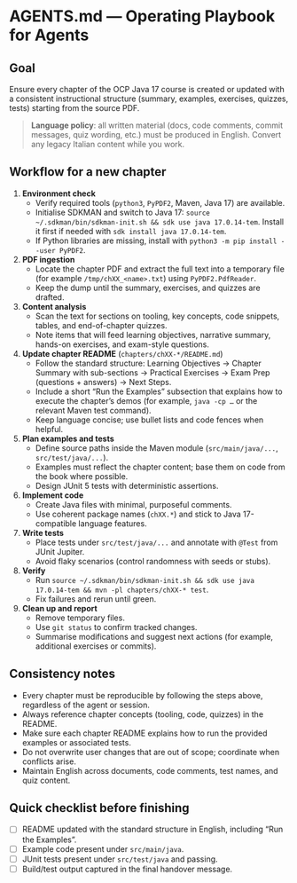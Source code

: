 # AGENTS.md — Operating Playbook for Agents

## Goal
Ensure every chapter of the OCP Java 17 course is created or updated with a consistent instructional structure (summary, examples, exercises, quizzes, tests) starting from the source PDF.

> **Language policy**: all written material (docs, code comments, commit messages, quiz wording, etc.) must be produced in English. Convert any legacy Italian content while you work.

## Workflow for a new chapter
1. **Environment check**
   - Verify required tools (`python3`, `PyPDF2`, Maven, Java 17) are available.
   - Initialise SDKMAN and switch to Java 17: `source ~/.sdkman/bin/sdkman-init.sh && sdk use java 17.0.14-tem`. Install it first if needed with `sdk install java 17.0.14-tem`.
   - If Python libraries are missing, install with `python3 -m pip install --user PyPDF2`.
2. **PDF ingestion**
   - Locate the chapter PDF and extract the full text into a temporary file (for example `/tmp/chXX_<name>.txt`) using `PyPDF2.PdfReader`.
   - Keep the dump until the summary, exercises, and quizzes are drafted.
3. **Content analysis**
   - Scan the text for sections on tooling, key concepts, code snippets, tables, and end-of-chapter quizzes.
   - Note items that will feed learning objectives, narrative summary, hands-on exercises, and exam-style questions.
4. **Update chapter README** (`chapters/chXX-*/README.md`)
   - Follow the standard structure: Learning Objectives → Chapter Summary with sub-sections → Practical Exercises → Exam Prep (questions + answers) → Next Steps.
   - Include a short “Run the Examples” subsection that explains how to execute the chapter’s demos (for example, `java -cp …` or the relevant Maven test command).
   - Keep language concise; use bullet lists and code fences when helpful.
5. **Plan examples and tests**
   - Define source paths inside the Maven module (`src/main/java/...`, `src/test/java/...`).
   - Examples must reflect the chapter content; base them on code from the book where possible.
   - Design JUnit 5 tests with deterministic assertions.
6. **Implement code**
   - Create Java files with minimal, purposeful comments.
   - Use coherent package names (`chXX.*`) and stick to Java 17-compatible language features.
7. **Write tests**
   - Place tests under `src/test/java/...` and annotate with `@Test` from JUnit Jupiter.
   - Avoid flaky scenarios (control randomness with seeds or stubs).
8. **Verify**
   - Run `source ~/.sdkman/bin/sdkman-init.sh && sdk use java 17.0.14-tem && mvn -pl chapters/chXX-* test`.
   - Fix failures and rerun until green.
9. **Clean up and report**
   - Remove temporary files.
   - Use `git status` to confirm tracked changes.
   - Summarise modifications and suggest next actions (for example, additional exercises or commits).

## Consistency notes
- Every chapter must be reproducible by following the steps above, regardless of the agent or session.
- Always reference chapter concepts (tooling, code, quizzes) in the README.
- Make sure each chapter README explains how to run the provided examples or associated tests.
- Do not overwrite user changes that are out of scope; coordinate when conflicts arise.
- Maintain English across documents, code comments, test names, and quiz content.

## Quick checklist before finishing
- [ ] README updated with the standard structure in English, including “Run the Examples”.
- [ ] Example code present under `src/main/java`.
- [ ] JUnit tests present under `src/test/java` and passing.
- [ ] Build/test output captured in the final handover message.
